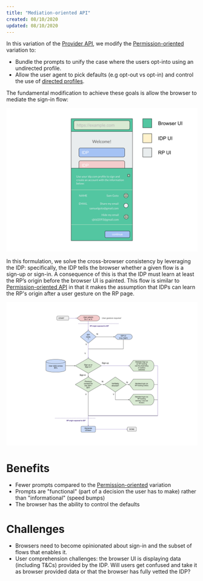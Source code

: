 ```yaml
---
title: "Mediation-oriented API"
created: 08/10/2020
updated: 08/10/2020
---
```


In this variation of the [Provider API](consumers.md#the-provider-api), we modify the [Permission-oriented](consumers.md#the-permission-oriented-variation) variation to:

- Bundle the prompts to unify the case where the users opt-into using an undirected profile.
- Allow the user agent to pick defaults (e.g opt-out vs opt-in) and control the use of [directed profiles](directed_basic_profile.md).

The fundamental modification to achieve these goals is allow the browser to mediate the sign-in flow:  

![](static/mock13.svg)

In this formulation, we solve the cross-browser consistency by leveraging the IDP: specifically, the IDP tells the browser whether a given flow is a sign-up or sign-in. A consequence of this is that the IDP must learn at least the RP’s origin before the browser UI is painted. This flow is similar to [Permission-oriented API](permission_oriented_api.md) in that it makes the assumption that IDPs can learn the RP's origin after a user gesture on the RP page.

![](static/mock18.svg)

# Benefits

- Fewer prompts compared to the [Permission-oriented](consumers.md#the-permission-oriented-variation) variation
- Prompts are "functional" (part of a decision the user has to make) rather than "informational" (speed bumps)
- The browser has the ability to control the defaults

# Challenges

- Browsers need to become opinionated about sign-in and the subset of flows that enables it.
- User comprehension challenges: the browser UI is displaying data (including T&Cs) provided by the IDP. Will users get confused and take it as browser provided data or that the browser has fully vetted the IDP?
